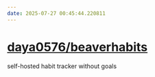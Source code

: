 ```yaml
---
date: 2025-07-27 00:45:44.220811
---
```


# [daya0576/beaverhabits](https://github.com/daya0576/beaverhabits)

self-hosted habit tracker without goals